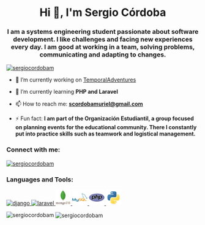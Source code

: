 <h1 align="center">Hi 👋, I'm Sergio Córdoba</h1>
<h3 align="center">I am a systems engineering student passionate about software development. I like challenges and facing new experiences every day. I am good at working in a team, solving problems, communicating and adapting to changes.</h3>

<p align="left"> <a href="https://github.com/ryo-ma/github-profile-trophy"><img src="https://github-profile-trophy.vercel.app/?username=sergiocordobam" alt="sergiocordobam" /></a> </p>

- 🔭 I’m currently working on [TemporalAdventures](https://github.com/mstermigol/TemporalAdventures.git)

- 🌱 I’m currently learning **PHP and Laravel**

- 📫 How to reach me: **scordobamuriel@gmail.com**

- ⚡ Fun fact: **I am part of the Organización Estudiantil, a group focused on planning events for the educational community. There I constantly put into practice skills such as teamwork and logistical management.**

<h3 align="left">Connect with me:</h3>
<p align="left">
<a href="https://linkedin.com/in/sergiocordobam" target="blank"><img align="center" src="https://raw.githubusercontent.com/rahuldkjain/github-profile-readme-generator/master/src/images/icons/Social/linked-in-alt.svg" alt="sergiocordobam" height="30" width="40" /></a>
</p>

<h3 align="left">Languages and Tools:</h3>
<p align="left"> <a href="https://www.djangoproject.com/" target="_blank" rel="noreferrer"> <img src="https://cdn.worldvectorlogo.com/logos/django.svg" alt="django" width="40" height="40"/> </a> <a href="https://laravel.com/" target="_blank" rel="noreferrer"> <img src="https://cdn.worldvectorlogo.com/logos/laravel-2.svg" alt="laravel" width="40" height="40"/> </a> <a href="https://www.mongodb.com/" target="_blank" rel="noreferrer"> <img src="https://raw.githubusercontent.com/devicons/devicon/master/icons/mongodb/mongodb-original-wordmark.svg" alt="mongodb" width="40" height="40"/> </a> <a href="https://www.mysql.com/" target="_blank" rel="noreferrer"> <img src="https://raw.githubusercontent.com/devicons/devicon/master/icons/mysql/mysql-original-wordmark.svg" alt="mysql" width="40" height="40"/> </a> <a href="https://www.php.net" target="_blank" rel="noreferrer"> <img src="https://raw.githubusercontent.com/devicons/devicon/master/icons/php/php-original.svg" alt="php" width="40" height="40"/> </a> <a href="https://www.python.org" target="_blank" rel="noreferrer"> <img src="https://raw.githubusercontent.com/devicons/devicon/master/icons/python/python-original.svg" alt="python" width="40" height="40"/> </a> </p>

<p><img align="left" src="https://github-readme-stats.vercel.app/api/top-langs?username=sergiocordobam&show_icons=true&locale=en&layout=compact" alt="sergiocordobam" /></p>

<p>&nbsp;<img align="center" src="https://github-readme-stats.vercel.app/api?username=sergiocordobam&show_icons=true&locale=en" alt="sergiocordobam" /></p>

